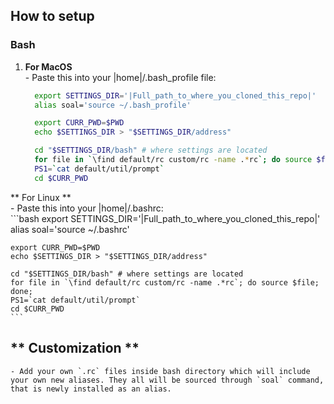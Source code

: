 How to setup
------------

### Bash
  1. **For MacOS**  
    - Paste this into your |home|/.bash_profile file:  
      ```bash
        export SETTINGS_DIR='|Full_path_to_where_you_cloned_this_repo|'
        alias soal='source ~/.bash_profile'

        export CURR_PWD=$PWD
        echo $SETTINGS_DIR > "$SETTINGS_DIR/address"

        cd "$SETTINGS_DIR/bash" # where settings are located
        for file in `\find default/rc custom/rc -name .*rc`; do source $file; done;
        PS1=`cat default/util/prompt`
        cd $CURR_PWD
        ```

  ** For Linux **  
    - Paste this into your |home|/.bashrc:  
    ```bash
    export SETTINGS_DIR='|Full_path_to_where_you_cloned_this_repo|'
    alias soal='source ~/.bashrc'

    export CURR_PWD=$PWD
    echo $SETTINGS_DIR > "$SETTINGS_DIR/address"

    cd "$SETTINGS_DIR/bash" # where settings are located
    for file in `\find default/rc custom/rc -name .*rc`; do source $file; done;
    PS1=`cat default/util/prompt`
    cd $CURR_PWD
    ```

  ** Customization **  
  ------------
    - Add your own `.rc` files inside bash directory which will include your own new aliases. They all will be sourced through `soal` command, that is newly installed as an alias.
  
